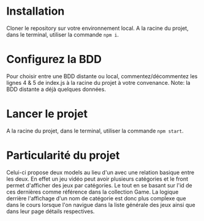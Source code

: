 # Installation

Cloner le repository sur votre environnement local.
A la racine du projet, dans le terminal, utiliser la commande `npm i`.

# Configurez la BDD
Pour choisir entre une BDD distante ou local, commentez/décommentez les lignes 4 & 5 de index.js à la racine du projet à votre convenance.
Note: la BDD distante a déjà quelques données.

# Lancer le projet
A la racine du projet, dans le terminal, utiliser la commande `npm start`.

# Particularité du projet
Celui-ci propose deux models au lieu d'un avec une relation basique entre les deux.
En effet un jeu vidéo peut avoir plusieurs catégories et le front permet d'afficher des jeux par catégories.
Le tout en se basant sur l'id de ces dernières comme référence dans la collection Game.
La logique derrière l'affichage d'un nom de catégorie est donc plus complexe que dans le cours lorsque l'on navigue dans la liste générale des jeux ainsi que dans leur page détails respectives.